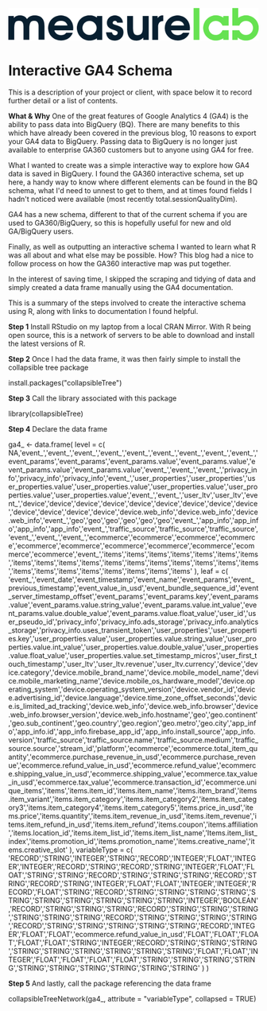 ![Measurelab logo](/measurelab_black.png)
# Interactive GA4 Schema
This is a description of your project or client, with space below it to record further detail or a list of contents.

**What & Why**
One of the great features of Google Analytics 4 (GA4) is the ability to pass data into BigQuery (BQ). There are many benefits to this which have already been covered in the previous blog, 10 reasons to export your GA4 data to BigQuery. Passing data to BigQuery is no longer just available to enterprise GA360 customers but to anyone using GA4 for free.

What I wanted to create was a simple interactive way to explore how GA4 data is saved in BigQuery. I found the GA360 interactive schema, set up here, a handy way to know where different elements can be found in the BQ schema, what I'd need to unnest to get to them, and at times found fields I hadn't noticed were available (most recently total.sessionQualityDim).

GA4 has a new schema, different to that of the current schema if you are used to GA360/BigQuery, so this is hopefully useful for new and old GA/BigQuery users.

Finally, as well as outputting an interactive schema I wanted to learn what R was all about and what else may be possible.
How?
This blog had a nice to follow process on how the GA360 interactive map was put together.

In the interest of saving time, I skipped the scraping and tidying of data and simply created a data frame manually using the GA4 documentation.

This is a summary of the steps involved to create the interactive schema using R, along with links to documentation I found helpful.

**Step 1**
Install RStudio on my laptop from a local CRAN Mirror. With R being open source, this is a network of servers to be able to download and install the latest versions of R.

**Step 2**
Once I had the data frame, it was then fairly simple to install the collapsible tree package

install.packages("collapsibleTree")

**Step 3**
Call the library associated with this package

library(collapsibleTree)

**Step 4**
Declare the data frame

  ga4_ <- data.frame(
    level = c(
      NA,'event_','event_','event_','event_','event_','event_','event_','event_','event_','event_params','event_params','event_params.value','event_params.value','event_params.value','event_params.value','event_','event_','event_','privacy_info','privacy_info','privacy_info','event_','user_properties','user_properties','user_properties.value','user_properties.value','user_properties.value','user_properties.value','user_properties.value','event_','event_','user_ltv','user_ltv','event_','device','device','device','device','device','device','device','device','device','device','device','device','device','device.web_info','device.web_info','device.web_info','event_','geo','geo','geo','geo','geo','geo','event_','app_info','app_info','app_info','app_info','event_','traffic_source','traffic_source','traffic_source','event_','event_','event_','ecommerce','ecommerce','ecommerce','ecommerce','ecommerce','ecommerce','ecommerce','ecommerce','ecommerce','ecommerce','ecommerce','event_','items','items','items','items','items','items','items','items','items','items','items','items','items','items','items','items','items','items','items','items','items','items','items','items','items','items'
    ),
    leaf = c(
      'event_','event_date','event_timestamp','event_name','event_params','event_previous_timestamp','event_value_in_usd','event_bundle_sequence_id','event_server_timestamp_offset','event_params','event_params.key','event_params.value','event_params.value.string_value','event_params.value.int_value','event_params.value.double_value','event_params.value.float_value','user_id','user_pseudo_id','privacy_info','privacy_info.ads_storage','privacy_info.analytics_storage','privacy_info.uses_transient_token','user_properties','user_properties.key','user_properties.value','user_properties.value.string_value','user_properties.value.int_value','user_properties.value.double_value','user_properties.value.float_value','user_properties.value.set_timestamp_micros','user_first_touch_timestamp','user_ltv','user_ltv.revenue','user_ltv.currency','device','device.category','device.mobile_brand_name','device.mobile_model_name','device.mobile_marketing_name','device.mobile_os_hardware_model','device.operating_system','device.operating_system_version','device.vendor_id','device.advertising_id','device.language','device.time_zone_offset_seconds','device.is_limited_ad_tracking','device.web_info','device.web_info.browser','device.web_info.browser_version','device.web_info.hostname','geo','geo.continent','geo.sub_continent','geo.country','geo.region','geo.metro','geo.city','app_info','app_info.id','app_info.firebase_app_id','app_info.install_source','app_info.version','traffic_source','traffic_source.name','traffic_source.medium','traffic_source.source','stream_id','platform','ecommerce','ecommerce.total_item_quantity','ecommerce.purchase_revenue_in_usd','ecommerce.purchase_revenue','ecommerce.refund_value_in_usd','ecommerce.refund_value','ecommerce.shipping_value_in_usd','ecommerce.shipping_value','ecommerce.tax_value_in_usd','ecommerce.tax_value','ecommerce.transaction_id','ecommerce.unique_items','items','items.item_id','items.item_name','items.item_brand','items.item_variant','items.item_category','items.item_category2','items.item_category3','items.item_category4','items.item_category5','items.price_in_usd','items.price','items.quantity','items.item_revenue_in_usd','items.item_revenue','items.item_refund_in_usd','items.item_refund','items.coupon','items.affiliation','items.location_id','items.item_list_id','items.item_list_name','Items.item_list_index','items.promotion_id','items.promotion_name','items.creative_name','items.creative_slot'
    ),
    variableType = c(
      'RECORD','STRING','INTEGER','STRING','RECORD','INTEGER','FLOAT','INTEGER','INTEGER','RECORD','STRING','RECORD','STRING','INTEGER','FLOAT','FLOAT','STRING','STRING','RECORD','STRING','STRING','STRING','RECORD','STRING','RECORD','STRING','INTEGER','FLOAT','FLOAT','INTEGER','INTEGER','RECORD','FLOAT','STRING','RECORD','STRING','STRING','STRING','STRING','STRING','STRING','STRING','STRING','STRING','STRING','INTEGER','BOOLEAN','RECORD','STRING','STRING','STRING','RECORD','STRING','STRING','STRING','STRING','STRING','STRING','RECORD','STRING','STRING','STRING','STRING','RECORD','STRING','STRING','STRING','STRING','STRING','RECORD','INTEGER','FLOAT','FLOAT','ecommerce.refund_value_in_usd','FLOAT','FLOAT','FLOAT','FLOAT','FLOAT','STRING','INTEGER','RECORD','STRING','STRING','STRING','STRING','STRING','STRING','STRING','STRING','STRING','FLOAT','FLOAT','INTEGER','FLOAT','FLOAT','FLOAT','FLOAT','STRING','STRING','STRING','STRING','STRING','STRING','STRING','STRING','STRING','STRING'
    )
  )
  
**Step 5**
And lastly, call the package referencing the data frame

collapsibleTreeNetwork(ga4_, attribute = "variableType", collapsed = TRUE)

